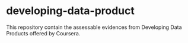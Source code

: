 # developing-data-product
This repository contain the assessable evidences from Developing Data Products offered by Coursera.

